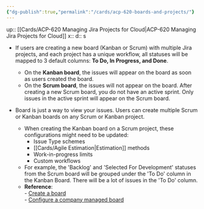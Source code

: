 ```yaml
---
{"dg-publish":true,"permalink":"/cards/acp-620-boards-and-projects/"}
---
```


up:: [[Cards/ACP-620 Managing Jira Projects for Cloud\|ACP-620 Managing Jira Projects for Cloud]] 
x:: 
d:: s

- If users are creating a new board (Kanban or Scrum) with multiple Jira projects, and each project has a unique workflow, all statuses will be mapped to 3 default columns: **To Do, In Progress, and Done**.
	- On the **Kanban board**, the issues will appear on the board as soon as users created the board.
	- On the **Scrum board**, the issues will not appear on the board. After creating a new Scrum board, you do not have an active sprint. Only issues in the active sprint will appear on the Scrum board.

- Board is just a way to view your issues. Users can create multiple Scrum or Kanban boards on any Scrum or Kanban project.
	- When creating the Kanban board on a Scrum project, these configurations might need to be updated:
		- Issue Type schemes  
		- [[Cards/Agile Estimation\|Estimation]] methods  
		- Work-in-progress limits  
		- Custom workflows
	- For example, the 'Backlog' and 'Selected For Development' statuses from the Scrum board will be grouped under the 'To Do' column in the Kanban Board. There will be a lot of issues in the 'To Do' column.
	- **Reference**:  
		- [Create a board](https://support.atlassian.com/jira-software-cloud/docs/create-a-board/)  
		- [Configure a company managed board](https://support.atlassian.com/jira-software-cloud/docs/configure-a-company-managed-board/)